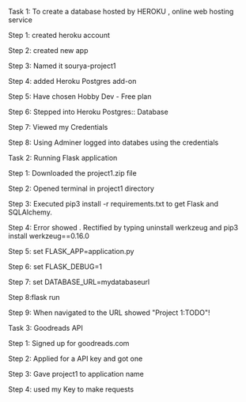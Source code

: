 Task 1: 
    To create a database hosted by HEROKU , online web hosting service

  Step 1: created heroku account

  Step 2: created new app

  Step 3: Named it sourya-project1

  Step 4: added Heroku Postgres add-on

  Step 5: Have chosen Hobby Dev - Free plan

  Step 6: Stepped into Heroku Postgres:: Database

  Step 7: Viewed my Credentials

  Step 8: Using Adminer logged into databes using the credentials



Task 2:
    Running Flask application
 
 Step 1: Downloaded the project1.zip file

 Step 2: Opened terminal in project1 directory

 Step 3: Executed pip3 install -r requirements.txt to get Flask and SQLAlchemy.

 Step 4: Error showed . Rectified by typing uninstall werkzeug and pip3 install werkzeug==0.16.0

 Step 5: set FLASK_APP=application.py

 Step 6: set FLASK_DEBUG=1

 Step 7: set DATABASE_URL=mydatabaseurl

 Step 8:flask run

 Step 9: When navigated to the URL showed "Project 1:TODO"!


 Task 3:
     Goodreads API

 Step 1: Signed up for goodreads.com

 Step 2: Applied for a API key and got one

 Step 3: Gave project1 to application name
 
 Step 4: used my Key to make requests